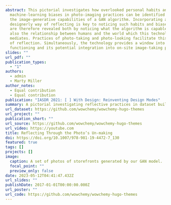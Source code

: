 ```yaml
---
abstract: This pictorial investigates how overlooked personal habits and
  machine-learning biases in photo-imaging practices can be identified through
  the image-generative capabilities of a GAN algorithm. Incorporating a
  designerly way of reflecting is key to noticing such habits and biases. These
  are therefore revealed both by noticing what the algorithm is capable of, yet
  also the relationship between humans and the world which this technology
  mediates. Practices of photo-taking and photo-looking facilitate this process
  of reflection. Simultaneously, the technology provides a window into its
  functioning and its potential integration into on-site image-taking practices.
slides: ""
url_pdf: ""
publication_types:
  - "1"
authors:
  - admin
  - Marty Miller
author_notes:
  - Equal contribution
  - Equal contribution
publication: "IASDR 2021: [ ] With Design: Reinventing Design Modes"
summary: A pictorial investigating reflective practices in dataset building.
url_dataset: https://github.com/wowchemy/wowchemy-hugo-themes
url_project: ""
publication_short: ""
url_source: https://github.com/wowchemy/wowchemy-hugo-themes
url_video: https://youtube.com
title: Reflecting Through the Photo’s Un-making
doi: https://doi.org/10.1007/978-981-19-4472-7_130
featured: true
tags: []
projects: []
image:
  caption: A set of photos of storefronts generated by our GAN model.
  focal_point: ""
  preview_only: false
date: 2023-05-12T04:41:47.432Z
url_slides: ""
publishDate: 2017-01-01T00:00:00.000Z
url_poster: ""
url_code: https://github.com/wowchemy/wowchemy-hugo-themes
---
```


